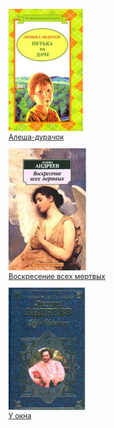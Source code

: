 ![](Алеша-дурачок.jpg)  
[Алеша-дурачок](Алеша-дурачок.txt)

![](Воскресение%20всех%20мертвых.jpg)  
[Воскресение всех мертвых](Воскресение%20всех%20мертвых.txt)

![](У%20окна.jpg)  
[У окна](У%20окна.txt)
